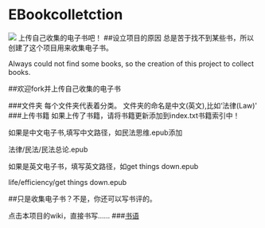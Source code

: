 # EBookcolletction
![](https://github.com/WeihuaGu/EBookcollection/blob/master/book.jpg)
上传自己收集的电子书吧！
##设立项目的原因
总是苦于找不到某些书，所以创建了这个项目用来收集电子书。

Always could not find some books, so the creation of this project to collect books.

##欢迎fork并上传自己收集的电子书

###文件夹
每个文件夹代表着分类。
文件夹的命名是中文(英文),比如‘法律(Law)'
###上传书籍
如果上传了书籍，请将书籍更新添加到index.txt书籍索引中！

如果是中文电子书,填写中文路径，如民法思维.epub添加

法律/民法/民法总论.epub

如果是英文电子书，填写英文路径，如get things down.epub

life/efficiency/get things down.epub

##只是收集电子书？不是，你还可以写书评的。

点击本项目的wiki，直接书写……
###[书语](https://github.com/WeihuaGu/EBookcollection/wiki/%E4%B9%A6%E8%AF%AD)
